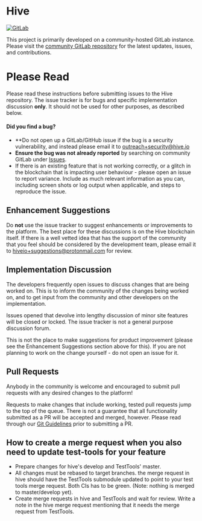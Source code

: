 # Hive

[![GitLab](https://img.shields.io/badge/Development%20on-Community%20GitLab-orange)](https://gitlab.syncad.com/hive/hive)

This project is primarily developed on a community-hosted GitLab instance. Please visit the [community GitLab repository](https://gitlab.syncad.com/hive/hive) for the latest updates, issues, and contributions.

# Please Read

Please read these instructions before submitting issues to the Hive repository. The issue tracker is for bugs and specific implementation discussion **only**. It should not be used for other purposes, as described below.

#### **Did you find a bug?**

* **Do not open up a GitLab/GitHub issue if the bug is a security vulnerability, and instead please email it to [outreach+security@hive.io](mailto:outreach+security@hive.io)
* **Ensure the bug was not already reported** by searching on community GitLab under [Issues](https://gitlab.syncad.com/hive/hive/-/issues).
* If there is an existing feature that is not working correctly, or a glitch in the blockchain that is impacting user behaviour - please open an issue to report variance. Include as much relevant information as you can, including screen shots or log output when applicable, and steps to reproduce the issue.

## Enhancement Suggestions

Do **not** use the issue tracker to suggest enhancements or improvements to the platform. The best place for these discussions is on the Hive blockchain itself. If there is a well vetted idea that has the support of the community that you feel should be considered by the development team, please email it to [hiveio+suggestions@protonmail.com](mailto:hiveio+suggestions@protonmail.com) for review.

## Implementation Discussion

The developers frequently open issues to discuss changes that are being worked on. This is to inform the community of the changes being worked on, and to get input from the community and other developers on the implementation.

Issues opened that devolve into lengthy discussion of minor site features will be closed or locked.  The issue tracker is not a general purpose discussion forum.

This is not the place to make suggestions for product improvement (please see the Enhancement Suggestions section above for this). If you are not planning to work on the change yourself - do not open an issue for it.

## Pull Requests

Anybody in the community is welcome and encouraged to submit pull requests with any desired changes to the platform!

Requests to make changes that include working, tested pull requests jump to the top of the queue. There is not a guarantee that all functionality submitted as a PR will be accepted and merged, however. Please read through our [Git Guidelines](doc/git-guidelines.md) prior to submitting a PR.

## How to create a merge request when you also need to update test-tools for your feature
* Prepare changes for hive's develop and TestTools' master.
* All changes must be rebased to target branches. the merge request in hive should have the TestTools submodule updated to point to your test tools merge request. Both CIs has to be green. (Note: nothing is merged to master/develop yet).
* Create merge requests in hive and TestTools and wait for review. Write a note in the hive merge request mentioning that it needs the merge request from TestTools.
